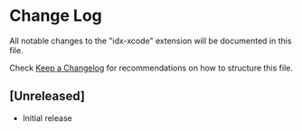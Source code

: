 # Change Log

All notable changes to the "idx-xcode" extension will be documented in this file.

Check [Keep a Changelog](http://keepachangelog.com/) for recommendations on how to structure this file.

## [Unreleased]

- Initial release